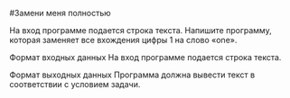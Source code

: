 #Замени меня полностью

На вход программе подается строка текста. Напишите программу, которая заменяет все вхождения цифры 1 на слово «one».

Формат входных данных 
На вход программе подается строка текста.

Формат выходных данных
Программа должна вывести текст в соответствии с условием задачи.